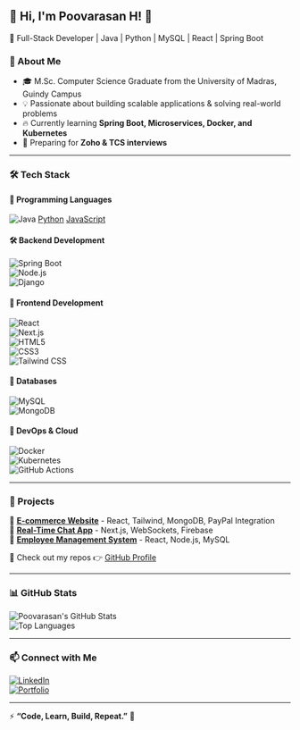 ## 🌟 Hi, I'm Poovarasan H! 👋  

🚀 Full-Stack Developer | Java | Python | MySQL | React | Spring Boot  

### 📌 About Me  
- 🎓 M.Sc. Computer Science Graduate from the University of Madras, Guindy Campus  
- 💡 Passionate about building scalable applications & solving real-world problems  
- 🔥 Currently learning **Spring Boot, Microservices, Docker, and Kubernetes**  
- 🎯 Preparing for **Zoho & TCS interviews**  

---

### 🛠️ Tech Stack  

#### **🚀 Programming Languages**  
![Java](https://img.shields.io/badge/Java-ED8B00?style=for-the-badge&logo=java&logoColor=white) [Python](https://img.shields.io/badge/Python-3776AB?style=for-the-badge&logo=python&logoColor=white) [JavaScript](https://img.shields.io/badge/JavaScript-F7DF1E?style=for-the-badge&logo=javascript&logoColor=black)  

#### **🛠️ Backend Development**  
![Spring Boot](https://img.shields.io/badge/Spring_Boot-6DB33F?style=for-the-badge&logo=spring-boot&logoColor=white)  
![Node.js](https://img.shields.io/badge/Node.js-339933?style=for-the-badge&logo=node.js&logoColor=white)  
![Django](https://img.shields.io/badge/Django-092E20?style=for-the-badge&logo=django&logoColor=white)  

#### **🎨 Frontend Development**  
![React](https://img.shields.io/badge/React-20232A?style=for-the-badge&logo=react&logoColor=61DAFB)  
![Next.js](https://img.shields.io/badge/Next.js-000000?style=for-the-badge&logo=nextdotjs&logoColor=white)  
![HTML5](https://img.shields.io/badge/HTML5-E34F26?style=for-the-badge&logo=html5&logoColor=white)  
![CSS3](https://img.shields.io/badge/CSS3-1572B6?style=for-the-badge&logo=css3&logoColor=white)  
![Tailwind CSS](https://img.shields.io/badge/Tailwind_CSS-38B2AC?style=for-the-badge&logo=tailwind-css&logoColor=white)  

#### **💾 Databases**  
![MySQL](https://img.shields.io/badge/MySQL-005C84?style=for-the-badge&logo=mysql&logoColor=white)  
![MongoDB](https://img.shields.io/badge/MongoDB-4EA94B?style=for-the-badge&logo=mongodb&logoColor=white)  

#### **🚀 DevOps & Cloud**  
![Docker](https://img.shields.io/badge/Docker-2496ED?style=for-the-badge&logo=docker&logoColor=white)  
![Kubernetes](https://img.shields.io/badge/Kubernetes-326CE5?style=for-the-badge&logo=kubernetes&logoColor=white)  
![GitHub Actions](https://img.shields.io/badge/GitHub_Actions-2088FF?style=for-the-badge&logo=github-actions&logoColor=white)  

---

### 📌 Projects  
🔹 **[E-commerce Website](https://github.com/yourusername/ecommerce-project)** - React, Tailwind, MongoDB, PayPal Integration  
🔹 **[Real-Time Chat App](https://github.com/yourusername/chat-app)** - Next.js, WebSockets, Firebase  
🔹 **[Employee Management System](https://github.com/yourusername/employee-management)** - React, Node.js, MySQL  

📌 Check out my repos 👉 [GitHub Profile](https://github.com/yourusername)  

---

### 📊 GitHub Stats  
![Poovarasan's GitHub Stats](https://github-readme-stats.vercel.app/api?username=yourusername&show_icons=true&theme=tokyonight)  
![Top Languages](https://github-readme-stats.vercel.app/api/top-langs/?username=yourusername&layout=compact&theme=tokyonight)  

---

### 📫 Connect with Me  
[![LinkedIn](https://img.shields.io/badge/LinkedIn-0A66C2?style=for-the-badge&logo=linkedin&logoColor=white)](https://www.linkedin.com/in/yourlinkedin/)  
[![Portfolio](https://img.shields.io/badge/Portfolio-%2312100E.svg?style=for-the-badge&logo=vercel&logoColor=white)](https://yourportfolio.com/)  

---

⚡ **“Code, Learn, Build, Repeat.”** 🚀  
